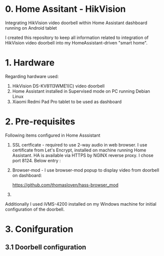 # 0. Home Assitant - HikVision 
Integrating HikVision video doorbell within Home Assistant dashboard running on Android tablet

I created this repository to keep all information related to integration of  HikVision video doorbell into my HomeAssistant-driven "smart home".

# 1. Hardware
Regarding hardware used:
1) HikVision DS-KV8113WME1(C) video doorbell
2) Home Assistant installed in Supervised mode on PC running Debian Linux
3) Xiaomi Redmi Pad Pro tablet to be used as dashboard

# 2. Pre-requisites
Following items configured in Home Asssistant
1) SSL certficate - required to use 2-way audio in web browser. I use certificate from Let's Encrypt, installed on machine running Home Assistant. HA is available via HTTPS by NGINX reverse proxy. I chose port 8124. Below entry :
   
3) Browser-mod - I use browser-mod popup to display video from doorbell on dashboard:
   
   https://github.com/thomasloven/hass-browser_mod
4) 

Additionally I used iVMS-4200 installed on my Windows machine for initial configuration of the doorbell.

# 3. Conifguration

## 3.1 Doorbell configuration
